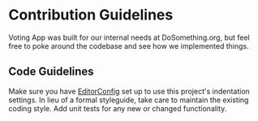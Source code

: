 # Contribution Guidelines
Voting App was built for our internal needs at DoSomething.org, but feel free to poke around the codebase and see how we implemented things.

## Code Guidelines
Make sure you have [EditorConfig](http://editorconfig.org) set up to use this project's indentation settings. In lieu of a formal styleguide, take care to maintain the existing coding style. Add unit tests for any new or changed functionality.
